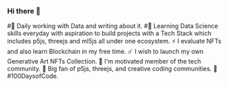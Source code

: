 ### Hi there 👋
#🥷 Daily working with Data and writing about it.
#🌱 Learning Data Science skills everyday with aspiration to build projects with a Tech Stack which includes p5js, threejs and ml5js all under one ecosystem.
⚡ I evaluate NFTs and also learn Blockchain in my free time. 
☄️ I wish to launch my own Generative Art NFTs Collection. 
🤖 I'm motivated member of the tech community. 
🤩 Big fan of p5js, threejs, and creative coding communities. 
🎯 #100DaysofCode.


<!--
**sudhanshumukherjeexx/sudhanshumukherjeexx** is a ✨ _special_ ✨ repository because its `README.md` (this file) appears on your GitHub profile.
Here are some ideas to get you started:

- 🔭 I’m currently working on ...
- 🌱 I’m currently learning ...
- 👯 I’m looking to collaborate on ...
- 🤔 I’m looking for help with ...
- 💬 Ask me about ...
- 📫 How to reach me: ...
- 😄 Pronouns: ...
- ⚡ Fun fact: ...
-->
